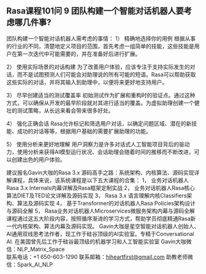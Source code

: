 ## Rasa课程101问 9 团队构建一个智能对话机器人要考虑哪几件事?
   团队构建一个智能对话机器人需考虑的事情：
1） 精确地选择你的用例
根据从事的行业的不同，清楚地定义项目的范围，首先考虑一组简单的技能，这些技能是用户在第一次迭代中可能需要的，并在准备好后进行扩展。 

2） 使用实际场景的对话构建
为了改善用户体验，应该专注于支持实际发生的对话，而不是试图预测人们可能会对助理说的所有可能的短语。Rasa可以帮助获取这些实际的对话，并将其输入到助理中，以便将来更好地支持用户。

3） 尽早创建适当的测试覆盖率
初始测试作为扩展和重构时的验证点。通过这种方式，可以确保从开发的最早阶段就对其进行适当的覆盖。为虚拟助理创建一个健壮的测试策略，从长远来看会带来很多好处。 

4） 强化正确会话
Rasa允许标记和筛选用户对话，以确定问题区域、潜在的新技能、成功的对话等等，根据用户基础的需要扩展助理的功能。

5） 使用分析来更好地理解
用户洞察力是许多对话式人工智能项目背后的驱动力，使用分析来获得AI模型运行状况、会话助理会随着时间的推移而不断改进，可以创建出色的用户体验。
 
建议报名Gavin大咖的Rasa 3.x 源码高手之路：系统架构、内核算法、源码实现详解课程，具体来说，该系统课程是以下五大课程的合集：
1，    业务对话机器人Rasa 3.x Internals内幕详解及Rasa框架定制实战
2，    业务对话机器人Rasa核心算法DIET及TED论文详解及源码实现
3，    Rasa 3.x 语言理解内核Classifiers架构、算法及源码实现
4，    基于Transformer的对话机器人Rasa Policies架构设计与源码全解
5，    Rasa业务对话机器人Microservices微服务架构内幕与源码全解
课程通过这五大阶段内容，按照循序渐进的学习方式，帮助学员彻底精通Rasa新一代内核架构、算法内幕及源码实现。
Gavin大咖是星空智能对话机器人创始人、AI通用双线思考法作者，现工作于硅谷顶级的AI实验室。专精于Conversational AI. 在美国曾先后工作于硅谷最顶级的机器学习和人工智能实验室 
Gavin大咖微信：NLP_Matrix_Space  
联系电话：+1 650-603-1290
联系邮箱：hiheartfirst@gmail.com
助教老师微信：Spark_AI_NLP  
